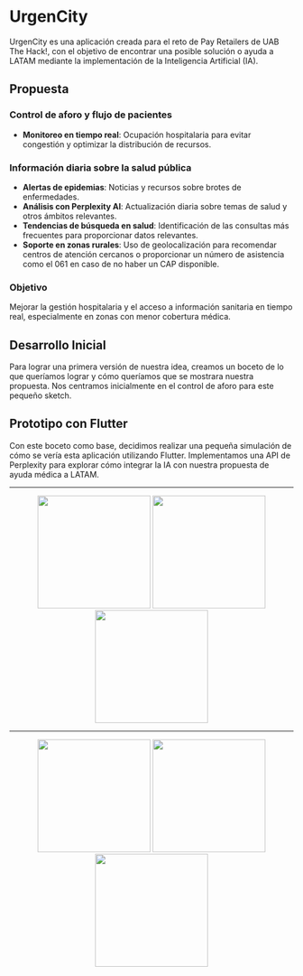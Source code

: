 # UrgenCity
UrgenCity es una aplicación creada para el reto de Pay Retailers de UAB The Hack!, con el objetivo de encontrar una posible solución o ayuda a LATAM mediante la implementación de la Inteligencia Artificial (IA).

## Propuesta
### Control de aforo y flujo de pacientes
- **Monitoreo en tiempo real**: Ocupación hospitalaria para evitar congestión y optimizar la distribución de recursos.

### Información diaria sobre la salud pública
- **Alertas de epidemias**: Noticias y recursos sobre brotes de enfermedades.
- **Análisis con Perplexity AI**: Actualización diaria sobre temas de salud y otros ámbitos relevantes.
- **Tendencias de búsqueda en salud**: Identificación de las consultas más frecuentes para proporcionar datos relevantes.
- **Soporte en zonas rurales**: Uso de geolocalización para recomendar centros de atención cercanos o proporcionar un número de asistencia como el 061 en caso de no haber un CAP disponible.

### Objetivo
Mejorar la gestión hospitalaria y el acceso a información sanitaria en tiempo real, especialmente en zonas con menor cobertura médica.

## Desarrollo Inicial
Para lograr una primera versión de nuestra idea, creamos un boceto de lo que queríamos lograr y cómo queríamos que se mostrara nuestra propuesta. Nos centramos inicialmente en el control de aforo para este pequeño sketch.

## Prototipo con Flutter
Con este boceto como base, decidimos realizar una pequeña simulación de cómo se vería esta aplicación utilizando Flutter. Implementamos una API de Perplexity para explorar cómo integrar la IA con nuestra propuesta de ayuda médica a LATAM.

---

<div align="center">
  <img src="https://github.com/user-attachments/assets/1df19a11-c9c6-4676-96af-fbdd1b4b7565" width="200">
  <img src="https://github.com/user-attachments/assets/7f1bc0f8-b550-429b-975c-458e8a45a9c3" width="200">
  <img src="https://github.com/user-attachments/assets/806d6647-d3c4-4a3f-8e90-793034a98bfc" width="200">

  ---

  <img src="https://github.com/user-attachments/assets/6fbe6456-490d-4ff3-9052-13e40ebd232e" width="200">
  <img src="https://github.com/user-attachments/assets/48b8f950-2b32-41fb-b9cc-bb0f500bc9c8" width="200">
  <img src="https://github.com/user-attachments/assets/14ad6f30-78b9-4f8b-b951-687b1687cc94" width="200">
</div>

